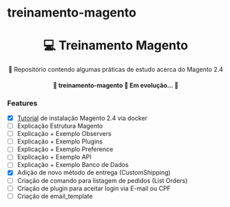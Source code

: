 # treinamento-magento

<h1 align="center">
    💻 Treinamento Magento
</h1>
<p align="center">🚀 Repositório contendo algumas práticas de estudo acerca do Magento 2.4</p>







<h4 align="center"> 
	🚧  treinamento-magento 🚀 Em evolução...  🚧
</h4>

### Features

- [x] [Tutorial](instalation.txt) de instalação Magento 2.4 via docker
- [ ] Explicação Estrutura Magento
- [ ] Explicação + Exemplo Observers
- [ ] Explicação + Exemplo Plugins
- [ ] Explicação + Exemplo Preference
- [ ] Explicação + Exemplo API
- [ ] Explicação + Exemplo Banco de Dados
- [x] Adição de novo método de entrega (CustomShipping)
- [ ] Criação de comando para listagem de pedidos (List Orders)
- [ ] Criação de plugin para aceitar login via E-mail ou CPF
- [ ] Criação de email_template
